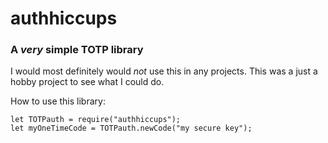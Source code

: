 # authhiccups
### A _very_ simple TOTP library
I would most definitely would *not* use this in any projects. This was a just a hobby project to see what I could do.

How to use this library:    
```
let TOTPauth = require("authhiccups");    
let myOneTimeCode = TOTPauth.newCode("my secure key");
```
